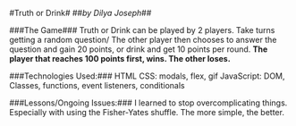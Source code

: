 #Truth or Drink#
##*by Dilya Joseph*##

###The Game###
Truth or Drink can be played by 2 players.
Take turns getting a random question/
The other player then chooses to answer the question and gain 20 points, or drink and get 10 points per round.
**The player that reaches 100 points first, wins. The other loses.**

###Technologies Used:###
HTML
CSS: modals, flex, gif
JavaScript: DOM, Classes, functions, event listeners, conditionals

###Lessons/Ongoing Issues:###
I learned to stop overcomplicating things. Especially with using the Fisher-Yates shuffle. The more simple, the better.

